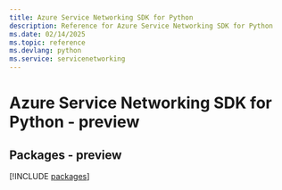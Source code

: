 ```yaml
---
title: Azure Service Networking SDK for Python
description: Reference for Azure Service Networking SDK for Python
ms.date: 02/14/2025
ms.topic: reference
ms.devlang: python
ms.service: servicenetworking
---
```

# Azure Service Networking SDK for Python - preview
## Packages - preview
[!INCLUDE [packages](service-networking-index.md)]